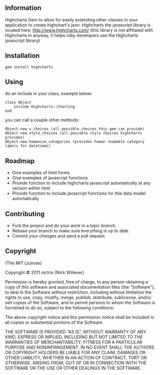 ## Information

Highcharts Gem to allow for easily extending other classes in your application to create highchart's json.  Highcharts the javascript library is located here: http://www.highcharts.com/ (this library is not affiliated with Highcharts in anyway, it helps ruby developers use the Highcharts javascript library)

## Installation

	gem install highcharts

## Using

do an include in your class, example below:

	class Object
		include Highcharts::Charting
	end

you can call a couple other methods:

	Object.new.x_choices (all possible choices this gem can provide)
	Object.new.style_choices (all possible style choices highcharts provides)
	Object.new.humanize_categories (provides human readable category labels for datetimes)

## Roadmap

- Give examples of html forms
- Give examples of javascript functions
- Provide function to include highcharts javascript automatically at any version within html
- Provide function to include javascript functions for this data model automatically

## Contributing

- Fork the project and do your work in a topic branch.
- Rebase your branch to make sure everything is up to date.
- Commit your changes and send a pull request.

## Copyright

(The MIT License)

Copyright © 2011 nictrix (Nick Willever)

Permission is hereby granted, free of charge, to any person obtaining a copy of this software and associated documentation files (the “Software”), to deal in the Software without restriction, including without limitation the rights to use, copy, modify, merge, publish, distribute, sublicense, and/or sell copies of the Software, and to permit persons to whom the Software is furnished to do so, subject to the following conditions:

The above copyright notice and this permission notice shall be included in all copies or substantial portions of the Software.

THE SOFTWARE IS PROVIDED “AS IS”, WITHOUT WARRANTY OF ANY KIND, EXPRESS OR IMPLIED, INCLUDING BUT NOT LIMITED TO THE WARRANTIES OF MERCHANTABILITY, FITNESS FOR A PARTICULAR PURPOSE AND NONINFRINGEMENT. IN NO EVENT SHALL THE AUTHORS OR COPYRIGHT HOLDERS BE LIABLE FOR ANY CLAIM, DAMAGES OR OTHER LIABILITY, WHETHER IN AN ACTION OF CONTRACT, TORT OR OTHERWISE, ARISING FROM, OUT OF OR IN CONNECTION WITH THE SOFTWARE OR THE USE OR OTHER DEALINGS IN THE SOFTWARE.
